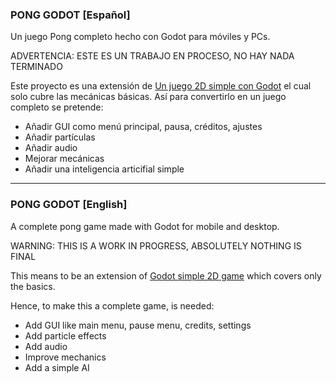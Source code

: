 
### PONG GODOT [Español]

Un juego Pong completo hecho con Godot para móviles y PCs.

ADVERTENCIA: ESTE ES UN TRABAJO EN PROCESO, NO HAY NADA TERMINADO

Este proyecto es una extensión de [Un juego 2D simple con Godot](http://docs.godotengine.org/en/stable/tutorials/step_by_step/simple_2d_game.html) el cual solo cubre las mecánicas básicas.
Así para convertirlo en un juego completo se pretende:
* Añadir GUI como menú principal, pausa, créditos, ajustes
* Añadir partículas
* Añadir audio
* Mejorar mecánicas
* Añadir una inteligencia articifial simple

___

### PONG GODOT [English]

A complete pong game made with Godot for mobile and desktop.

WARNING: THIS IS A WORK IN PROGRESS, ABSOLUTELY NOTHING IS FINAL

This means to be an extension of [Godot simple 2D game](http://docs.godotengine.org/en/stable/tutorials/step_by_step/simple_2d_game.html) which covers only the basics.

Hence, to make this a complete game, is needed:
* Add GUI like main menu, pause menu, credits, settings
* Add particle effects
* Add audio
* Improve mechanics
* Add a simple AI
